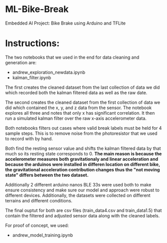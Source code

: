 # ML-Bike-Break
Embedded AI Project: Bike Brake using Arduino and TFLite

# Instructions:
The two notebooks that we used in the end for data cleaning and generation are:
- andrew_exploration_newdata.ipynb 
- kalman_filter.ipynb

The first creates the cleaned dataset from the last collection of data we did which recorded both the kalman filtered data as well as the raw date. 

The second creates the cleaned dataset from the first collection of data we did which contained the x, y, and z data from the sensor. The notebook explores all three and notes that only x has significant correlation. It then run a simulated kalman filter over the raw x-axis accelerometer data.

Both notebooks filters out cases where valid break labels must be held for 4 sample steps. This is to remove noise from the photoresistor that we used to record with by hand. 

Both find the resting sensor value and shifts the kalman filtered data by that much so its resting state corresponds to 0. **The main reason is because the accelerometer measures both gravitationaly and linear acceleration and because the arduinos were installed in differen location on different bike, the gravitational acceleration contribution changes thus the "not moving state" differs between the two dataset.** 

Additionally 2 different arduino nanos BLE 33s were used both to make ensure consistency and make sure our model and approach were robust to different devices. Additionally, the datasets were collected on different terrains and different conditions. 

The final ouptut for both are csv files (train_data4.csv and train_data1.5) that contain the filtered and adjusted sensor data along with the cleaned labels.


For proof of concept, we used:
- andrew_model_training.ipynb

